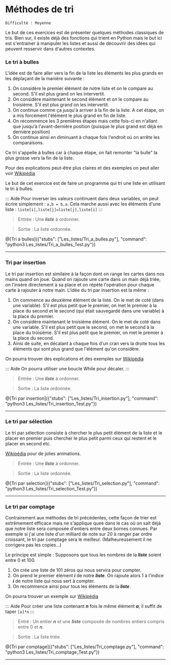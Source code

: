 # Méthodes de tri
`Difficulté : Moyenne`

Le but de ces exercices est de présenter quelques méthodes classiques de tris. Bien sur, il existe déjà des fonctions qui trient en Python mais le but ici est s'entrainer à manipuler les listes et aussi de découvrir des idées qui peuvent resservir dans d'autres contextes.

### Le tri à bulles

L'idée est de faire aller vers la fin de la liste les éléments les plus grands en les déplaçant de la manière suivante :
1. On considère le premier élément de notre liste et on le compare au second. S'il est plus grand on les intervertit.
2. On considère maintenant le second élément et on le compare au troisième. S'il est plus grand on les intervertit.
3. On continue comme ça jusqu'à arriver à la fin de la liste. A cet étape, on a mis forcément l'élément le plus grand en fin de liste.
4. On recommence les 3 premières étapes mais cette fois-ci en n'allant que jusqu'à l'avant-dernière position (puisque le plus grand est déjà en dernière position)
5. On continue ainsi en diminuant à chaque fois l'endroit où on arrête les comparaisons.

Ce tri s'appelle à bulles car à chaque étape, on fait remonter "la bulle" la plus grosse vers la fin de la liste.

Pour des explications peut-être plus claires et des exemples on peut aller voir [Wikipédia](https://fr.wikipedia.org/wiki/Tri_%C3%A0_bulles#Exemple_%C3%A9tape_par_%C3%A9tape)

Le but de cet exercice est de faire un programme qui tri une liste en utilisant le tri à bulles.

::: Aide
Pour inverser les valeurs continuent dans deux variables, on peut écrire simplement : `a,b = b,a`.
Cela marche aussi avec les éléments d'une liste : `liste[i],liste[j]=liste[j],liste[i]`
:::

> Entrée : Une ***liste*** à ordonner.

> Sortie : La liste ordonnée.

@[Tri à bulles]({"stubs": ["Les_listes/Tri_a_bulles.py"], "command": "python3 Les_listes/Tri_a_bulles_Test.py"})

---

### Tri par insertion

Le tri par insertion est similaire à la façon dont on range les cartes dans nos mains quand on joue. Quand on rajoute une carte dans un main déjà triée, on l'insère directement à sa place et on répète l'opération pour chaque carte à rajouter à notre main.
L'idée du tri par insertion est la même :

1. On commence au deuxième élément de la liste. On le met de coté (dans une variable). S'il est plus petit que le premier, on met le premier à la place du second et le second (qui était sauvegardé dans une variable) à la place du premier.
2. On considère maintenant le troisième élément. On le met de coté dans une variable. S'il est plus petit que le second, on met le second à la place du troisième. S'il est plus petit que le premier, on met le premier à la place du second.
3. Ainsi de suite, en décalant à chaque fois d'un cran vers la droite tous les éléments qui sont plus grand que l'élément qu'on considère.

On pourra trouver des explications et des exemples sur [Wikipédia](https://fr.wikipedia.org/wiki/Tri_par_insertion)

::: Aide
On pourra utiliser une boucle While pour décaler.
:::


> Entrée : Une ***liste*** à ordonner.

> Sortie : La liste ordonnée.

@[Tri par insertion]({"stubs": ["Les_listes/Tri_insertion.py"], "command": "python3 Les_listes/Tri_insertion_Test.py"})

---

### Le tri par sélection

Le tri par sélection consiste à chercher le plus petit élément de la liste et le placer en premier puis chercher le plus petit parmi ceux qui restent et le placer en second etc.

[Wikipédia](https://fr.wikipedia.org/wiki/Tri_par_s%C3%A9lection) pour de jolies animations.

> Entrée : Une ***liste*** à ordonner.

> Sortie : La liste ordonnée.

@[Tri par selection]({"stubs": ["Les_listes/Tri_selection.py"], "command": "python3 Les_listes/Tri_selection_Test.py"})

---

### Le tri par comptage

Contrairement aux méthodes de tri précédentes, cette façon de trier est extrêmement efficace mais ne s'applique quee dans le cas où on sait déjà que notre liste sera composée d'entiers entre deux bornes connues. Par exemple si j'ai une liste d'un milliard de note sur 20 à ranger par ordre croissant, le tri par comptage sera le meilleur. (Malheureusement il ne corrigera pas les copies...)

Le principe est simple : Supposons que tous les nombres de la ***liste*** soient entre 0 et 100. 
1. On crée une liste de 101 zéros qui nous servira pour compter.
2. On prend le premier élément ***i*** de notre ***liste***. On rajoute alors 1 à l'indice ***i*** de notre liste qui nous sert à compter.
3. On recommence ainsi pour tous les éléments de la ***liste***.

On pourra trouver un exemple sur [Wikipédia](https://fr.wikipedia.org/wiki/Tri_comptage)

::: Aide
Pour créer une liste contenant ***n*** fois le même élément ***a***, il suffit de taper `[a]*n`
:::

> Entré : Un entier ***n*** et une ***liste*** composée de nombres entiers compris entre 0 et ***n***.

> Sortie : La liste triée.

@[Tri par comptage]({"stubs": ["Les_listes/Tri_comptage.py"], "command": "python3 Les_listes/Tri_comptage_Test.py"})

---
